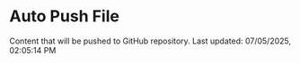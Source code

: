 # Auto Push File

Content that will be pushed to GitHub repository.
Last updated: 07/05/2025, 02:05:14 PM
